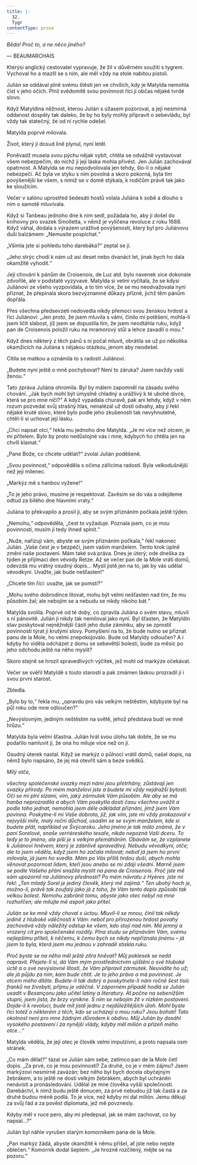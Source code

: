 ```yaml
---
title: |-
  32.
  Tygr
contentType: prose
---
```


_Běda! Proč to, a ne něco jiného?_

— BEAUMARCHAIS

Kterýsi anglický cestovatel vypravuje, že žil v důvěrném soužití s tygrem. Vychoval ho a mazlil se s ním, ale měl vždy na stole nabitou pistoli.

Julián se oddával plně svému štěstí jen ve chvílích, kdy je Matylda nemohla číst v jeho očích. Plnil svědomitě svou povinnost říci jí občas nějaké tvrdé slovo.

Když Matyldina něžnost, kterou Julián s úžasem pozoroval, a její nesmírná oddanost dospěly tak daleko, že by ho byly mohly připravit o sebevládu, byl vždy tak statečný, že od ní rychle odešel.

Matylda poprvé milovala.

Život, který jí dosud líně plynul, nyní letěl.

Poněvadž musela svou pýchu nějak vybít, chtěla se odvážně vystavovat všem nebezpečím, do nichž ji její láska mohla přivést. Jen Julián zachovával opatrnost. A Matylda se mu nepodvolovala jen tehdy, šlo-li o nějaké nebezpečí. Ač byla ve styku s ním povolná a skoro pokorná, byla tím povýšenější ke všem, s nimiž se v domě stýkala, k rodičům právě tak jako ke sloužícím.

Večer v salónu uprostřed šedesáti hostů volala Juliána k sobě a dlouho s ním o samotě mluvívala.

Když si Tanbeau jednoho dne k nim sedl, požádala ho, aby jí došel do knihovny pro svazek Smolletta, v němž je vylíčena revoluce z roku 1688. Když váhal, dodala s výrazem urážlivé povýšenosti, který byl pro Juliánovu duši balzámem: „Nemusíte pospíchat.“

„Všimla jste si pohledu toho darebáka?“ zeptal se jí.

„Jeho strýc chodí k nám už asi deset nebo dvanáct let, jinak bych ho dala okamžitě vyhodit.“

Její chování k pánům de Croisenois, de Luz atd. bylo navenek sice dokonale zdvořilé, ale v podstatě vyzývavé. Matylda si velmi vyčítala, že se kdysi Juliánovi ze všeho vyzpovídala, a to tím více, že se mu neodvažovala nyní přiznat, že přepínala skoro bezvýznamné důkazy přízně, jichž těm pánům dopřála.

Přes všechna předsevzetí nedovedla nikdy přemoci svou ženskou hrdost a říci Juliánovi: „Jen proto, že jsem mluvila s vámi, činilo mi potěšení, mohla-li jsem líčit slabost, jíž jsem se dopustila tím, že jsem neodtáhla ruku, když pan de Croisenois položil ruku na mramorový stůl a lehce zavadil o mou.“

Když dnes některý z těch pánů s ní počal mluvit, obrátila se už po několika okamžicích na Juliána s nějakou otázkou, jenom aby neodešel.

Cítila se matkou a oznámila to s radostí Juliánovi.

„Budete nyní ještě o mně pochybovat? Není to záruka? Jsem navždy vaší ženou.“

Tato zpráva Juliána ohromila. Byl by málem zapomněl na zásadu svého chování. „Jak bych mohl být úmyslně chladný a urážlivý k té ubohé dívce, která se pro mne ničí?“ A když vypadala churavě, pak ani tehdy, když v něm rozum pozvedal svůj strašný hlas, nenalézal už dosti odvahy, aby jí řekl nějaké kruté slovo, které bylo podle jeho zkušenosti tak nevyhnutelné, chtěl-li si uchovat její lásku.

„Chci napsat otci,“ řekla mu jednoho dne Matylda. „Je mi více než otcem, je mi přítelem. Bylo by proto nedůstojné vás i mne, kdybych ho chtěla jen na chvíli klamat.“

„Pane Bože, co chcete udělat?“ zvolal Julián poděšeně.

„Svou povinnost,“ odpověděla s očima zářícíma radostí. Byla velkodušnější než její milenec.

„Markýz mě s hanbou vyžene!“

„To je jeho právo, musíme je respektovat. Zavěsím se do vás a odejdeme odtud za bílého dne hlavními vraty.“

Juliána to překvapilo a prosil ji, aby se svým přiznáním počkala ještě týden.

„Nemohu,“ odpověděla, „čest to vyžaduje. Poznala jsem, co je mou povinností, musím ji tedy ihned splnit.“

„Nuže, nařizuji vám, abyste se svým přiznáním počkala,“ řekl nakonec Julián. „Vaše čest je v bezpečí, jsem vaším manželem. Tento krok úplně změní naše postavení. Mám také svá práva. Dnes je úterý; ode dneška za týden je přijímací den vévody Retze. Až se večer pan de la Mole vrátí domů, odevzdá mu vrátný osudný dopis… Myslí jistě jen na to, jak by vás udělal vévodkyní. Uvažte, jak bude nešťasten!“

„Chcete tím říci: uvažte, jak se pomstí?“

„Mohu svého dobrodince litovat, mohu být velmi nešťasten nad tím, že mu působím žal; ale nebojím se a nebudu se nikdy nikoho bát.“

Matylda svolila. Poprvé od té doby, co zpravila Juliána o svém stavu, mluvil s ní pánovitě. Julián ji nikdy tak nemiloval jako nyní. Byl šťasten, že Matyldin stav poskytoval nejněžnější části jeho duše záminku, aby se zprostil povinnosti týrat ji krutými slovy. Pomyšlení na to, že bude nutno se přiznat panu de la Mole, ho velmi znepokojovalo. Bude od Matyldy odloučen? A i kdyby ho viděla odcházet z domu se sebevětší bolestí, bude za měsíc po jeho odchodu ještě na něho myslit?

Skoro stejně se hrozil spravedlivých výčitek, jež mohl od markýze očekávat.

Večer se svěřil Matyldě s touto starostí a pak zmámen láskou prozradil jí i svou první starost.

Zbledla.

„Bylo by to,“ řekla mu, „opravdu pro vás velkým neštěstím, kdybyste byl na půl roku ode mne odloučen?“

„Nevýslovným, jediným neštěstím na světě, jehož představa budí ve mně hrůzu.“

Matylda byla velmi šťastna. Julián hrál svou úlohu tak dobře, že se mu podařilo namluvit jí, že ona ho miluje více než on ji.

Osudný úterek nastal. Když se markýz o půlnoci vrátil domů, našel dopis, na němž bylo napsáno, že jej má otevřít sám a beze svědků.

  

_Milý otče,_

_všechny společenské svazky mezi námi jsou přetrhány, zůstávají jen svazky přírody. Po mém manželovi jste a budete mi vždy nejdražší bytostí. Oči se mi plní slzami, vím, jaký zármutek Vám působím. Ale aby se má hanba neprozradila a abych Vám poskytla dosti času všechno uvážit a podle toho jednat, nemohla jsem déle odkládat přiznání, jímž jsem Vám povinna. Poskytne-li mi Vaše dobrota, již, jak vím, jste mi vždy prokazoval v nejvyšší míře, malý roční důchod, usadím se se svým manželem, kde si budete přát, například ve Švýcarsku. Jeho jméno je tak málo známé, že v paní Sorelové, snaše verrièreského tesaře, nikdo nepozná Vaši dceru. To tedy je to jméno, ale píši je s velkým přemáháním. Obávám se, že vzplanete k Juliánovi hněvem, který je zdánlivě spravedlivý. Nebudu vévodkyní, otče; ale to jsem věděla, když jsem ho začala milovat; neboť já jsem ho první milovala, já jsem ho svedla. Mám po Vás příliš hrdou duši, abych mohla věnovat pozornost lidem, kteří jsou anebo se mi zdají všední. Marně jsem se podle Vašeho přání snažila myslit na pana de Croisenois. Proč jste mě sám upozornil na Juliánovy přednosti? Po mém návratu z Hyères  jste mi řekl: „Ten mladý Sorel je jediný člověk, který mě zajímá.“ Ten ubohý hoch je, možno-li, právě tak zoufalý jako já z toho, že Vám tento dopis způsobí tak velkou bolest. Nemohu zabránit tomu, abyste jako otec nebyl na mne rozhořčen; ale milujte mě aspoň jako přítel._

_Julián se ke mně vždy choval s úctou. Mluvil-li se mnou, činil tak někdy jedině z hluboké vděčnosti k Vám: neboť pro přirozenou hrdost povahy zachovává vždy náležitý odstup ke všem, kdo stojí nad ním. Má jemný a vrozený cit pro společenské rozdíly. Plna studu se přiznávám Vám, svému nejlepšímu příteli, k něčemu, k čemu bych se nikdy nepřiznala jinému – já jsem to byla, která jsem mu jednou v zahradě stiskla ruku._

_Proč byste se na něho měl ještě zítra hněvat? Můj poklesek se nedá napravit. Přejete-li si, dá Vám mým prostřednictvím ujištění o své hluboké úctě a o své nevýslovné lítosti, že Vám připravil zármutek. Neuvidíte ho už; ale já půjdu za ním, kam bude chtít. Je to jeho právo a má povinnost. Je otcem mého dítěte. Budete-li tak dobrý a poskytnete-li nám ročně šest tisíc franků na živobytí, přijmu je vděčně. V záporném případě hodlá se Julián usadit v Besançonu jako učitel latiny a literatury. Ať počne na sebenižším stupni, jsem jista, že brzy vynikne. S ním se nebojím žít v nízkém postavení. Dojde-li k revoluci, bude mít jistě jednu z nejdůležitějších úloh. Mohl byste říci totéž o některém z těch, kdo se ucházejí o mou ruku? Jsou bohatí! Tato okolnost není pro mne žádným důvodem k obdivu. Můj Julián by dosáhl vysokého postavení i za nynější vlády, kdyby měl milión a přízeň mého otce…“_

  

Matylda věděla, že její otec je člověk velmi impulzívní, a proto napsala osm stránek.

„Co mám dělat?“ tázal se Julián sám sebe, zatímco pan de la Mole četl dopis. „Za prvé, co je mou povinností? Za druhé, co je v mém zájmu? Jsem markýzovi nesmírně zavázán; bez něho byl bych docela obyčejným žebrákem, a to ještě ne dosti velkým žebrákem, abych byl uchráněn nenávisti a pronásledování. Udělal ze mne člověka vyšší společnosti. Darebáctví, k nimž budu ještě donucen, za prvé nebudou již tak častá a za druhé budou méně podlá. To je více, než kdyby mi dal milión. Jemu děkuji za svůj řád a za pověst diplomata, jež mě povznesly.

Kdyby měl v ruce pero, aby mi předepsal, jak se mám zachovat, co by napsal…?“

Julián byl náhle vyrušen starým komorníkem pana de la Mole.

„Pan markýz žádá, abyste okamžitě k němu přišel, ať jste nebo nejste oblečen.“ Komorník dodal šeptem: „Je hrozně rozčilený, mějte se na pozoru.“
